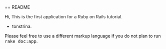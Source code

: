 == README

Hi,
This is the first application for a Ruby on Rails tutorial.

* tonstrina.

Please feel free to use a different markup language if you do not plan to run
<tt>rake doc:app</tt>.
